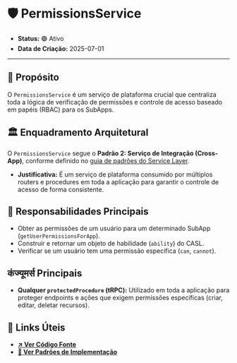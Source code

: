 # 🛡️ PermissionsService

- **Status:** 🟢 Ativo
- **Data de Criação:** 2025-07-01

---

## 🎯 Propósito

O `PermissionsService` é um serviço de plataforma crucial que centraliza toda a lógica de verificação de permissões e controle de acesso baseado em papéis (RBAC) para os SubApps.

## 🏛️ Enquadramento Arquitetural

O `PermissionsService` segue o **Padrão 2: Serviço de Integração (Cross-App)**, conforme definido no [guia de padrões do Service Layer](../architecture/service-layer-patterns.md).

- **Justificativa:** É um serviço de plataforma consumido por múltiplos routers e procedures em toda a aplicação para garantir o controle de acesso de forma consistente.

## 🔑 Responsabilidades Principais

- Obter as permissões de um usuário para um determinado SubApp (`getUserPermissionsForApp`).
- Construir e retornar um objeto de habilidade (`ability`) do CASL.
- Verificar se um usuário tem uma permissão específica (`can`, `cannot`).

## कंज्यूमर्स Principais

- **Qualquer `protectedProcedure` (tRPC):** Utilizado em toda a aplicação para proteger endpoints e ações que exigem permissões específicas (criar, editar, deletar recursos).

## 🔗 Links Úteis

- **[↗️ Ver Código Fonte](../../packages/api/src/services/permissions.service.ts)**
- **[📄 Ver Padrões de Implementação](../architecture/service-layer-patterns.md)**
